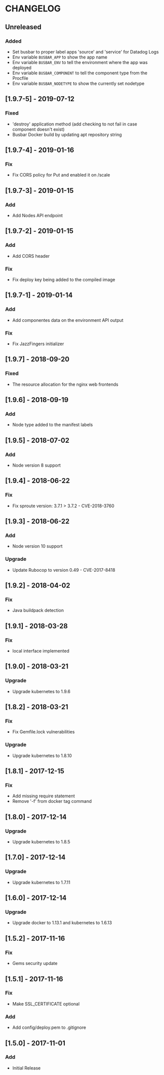 # CHANGELOG

## Unreleased
### Added
- Set busbar to proper label apps 'source' and 'service' for Datadog Logs
- Env variable `BUSBAR_APP` to show the app name
- Env variable `BUSBAR_ENV` to tell the environment where the app was deployed
- Env variable `BUSBAR_COMPONENT` to tell the component type from the Procfile
- Env variable `BUSBAR_NODETYPE` to show the currently set nodetype

## [1.9.7-5] - 2019-07-12
### Fixed
- 'destroy' application method (add checking to not fail in case component doesn't exist)
- Busbar Docker build by updating apt repository string

## [1.9.7-4] - 2019-01-16
### Fix
- Fix CORS policy for Put and enabled it on /scale

## [1.9.7-3] - 2019-01-15
### Add
- Add Nodes API endpoint

## [1.9.7-2] - 2019-01-15
### Add
- Add CORS header

### Fix
- Fix deploy key being added to the compiled image

## [1.9.7-1] - 2019-01-14
### Add
- Add componentes data on the environment API output

### Fix
- Fix JazzFingers initializer

## [1.9.7] - 2018-09-20
### Fixed
- The resource allocation for the nginx web frontends

## [1.9.6] - 2018-09-19
### Add
- Node type added to the manifest labels

## [1.9.5] - 2018-07-02
### Add
- Node version 8 support

## [1.9.4] - 2018-06-22
### Fix
- Fix sproute version: 3.7.1 > 3.7.2 - CVE-2018-3760

## [1.9.3] - 2018-06-22
### Add
- Node version 10 support

### Upgrade
- Update Rubocop to version 0.49 - CVE-2017-8418

## [1.9.2] - 2018-04-02
### Fix
- Java buildpack detection

## [1.9.1] - 2018-03-28
### Fix
- local interface implemented

## [1.9.0] - 2018-03-21
### Upgrade
- Upgrade kubernetes to 1.9.6

## [1.8.2] - 2018-03-21
### Fix
- Fix Gemfile.lock vulnerabilities

### Upgrade
- Upgrade kubernetes to 1.8.10

## [1.8.1] - 2017-12-15
### Fix
- Add missing require statement
- Remove '-f' from docker tag command

## [1.8.0] - 2017-12-14
### Upgrade
- Upgrade kubernetes to 1.8.5

## [1.7.0] - 2017-12-14
### Upgrade
- Upgrade kubernetes to 1.7.11

## [1.6.0] - 2017-12-14
### Upgrade
- Upgrade docker to 1.13.1 and kubernetes to 1.6.13

## [1.5.2] - 2017-11-16
### Fix
- Gems security update

## [1.5.1] - 2017-11-16
### Fix
- Make SSL_CERTIFICATE optional

### Add
- Add config/deploy.pem to .gitignore

## [1.5.0] - 2017-11-01
### Add
- Initial Release
